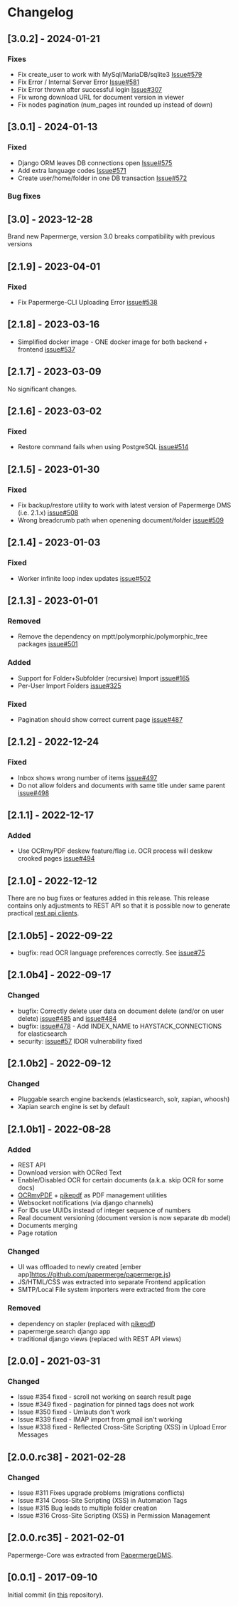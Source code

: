 # Changelog

<!-- towncrier release notes start -->

## [3.0.2] - 2024-01-21

### Fixes

- Fix create_user to work with MySql/MariaDB/sqlite3 [Issue#579](https://github.com/ciur/papermerge/issues/579)
- Fix Error / Internal Server Error [Issue#581](https://github.com/ciur/papermerge/issues/581)
- Fix Error thrown after successful login [Issue#307](https://github.com/papermerge/papermerge-core/issues/307)
- Fix wrong download URL for document version in viewer
- Fix nodes pagination (num_pages int rounded up instead of down)

## [3.0.1] - 2024-01-13

### Fixed

- Django ORM leaves DB connections open [Issue#575](https://github.com/ciur/papermerge/issues/575)
- Add extra language codes [Issue#571](https://github.com/ciur/papermerge/issues/571)
- Create user/home/folder in one DB transaction [Issue#572](https://github.com/ciur/papermerge/issues/572)

### Bug fixes

## [3.0] - 2023-12-28

Brand new Papermerge, version 3.0 breaks compatibility with previous
versions

## [2.1.9] - 2023-04-01

### Fixed

- Fix Papermerge-CLI Uploading Error [issue#538](https://github.com/ciur/papermerge/issues/538)

## [2.1.8] - 2023-03-16

- Simplified docker image - ONE docker image for both backend + frontend [issue#537](https://github.com/ciur/papermerge/issues/537)


## [2.1.7] - 2023-03-09

No significant changes.


## [2.1.6] - 2023-03-02


### Fixed

- Restore command fails when using PostgreSQL [issue#514](https://github.com/ciur/papermerge/issues/514)


## [2.1.5] - 2023-01-30


### Fixed

- Fix backup/restore utility to work with latest version of Papermerge DMS (i.e. 2.1.x) [issue#508](https://github.com/ciur/papermerge/issues/508)
- Wrong breadcrumb path when openening document/folder [issue#509](https://github.com/ciur/papermerge/issues/509)


## [2.1.4] - 2023-01-03


### Fixed

- Worker infinite loop index updates [issue#502](https://github.com/ciur/papermerge/issues/502)


## [2.1.3] - 2023-01-01


### Removed

- Remove the dependency on mptt/polymorphic/polymorphic_tree packages [issue#501](https://github.com/ciur/papermerge/issues/501)


### Added

- Support for Folder+Subfolder (recursive) Import [issue#165](https://github.com/ciur/papermerge/issues/165)
- Per-User Import Folders [issue#325](https://github.com/ciur/papermerge/issues/325)


### Fixed

- Pagination should show correct current page [issue#487](https://github.com/ciur/papermerge/issues/487)


## [2.1.2] - 2022-12-24


### Fixed

- Inbox shows wrong number of items [issue#497](https://github.com/ciur/papermerge/issues/497)
- Do not allow folders and documents with same title under same parent [issue#498](https://github.com/ciur/papermerge/issues/498)


## [2.1.1] - 2022-12-17


### Added

- Use OCRmyPDF deskew feature/flag i.e. OCR process will deskew crooked pages [issue#494](https://github.com/ciur/papermerge/issues/494)


<!-- towncrier release notes end -->

## [2.1.0] - 2022-12-12

There are no bug fixes or features added in this release. This release
contains only adjustments to REST API so that it is possible now to generate practical
[rest api clients](https://github.com/papermerge/rest-api-clients).

## [2.1.0b5] - 2022-09-22

- bugfix: read OCR language preferences correctly. See [issue#75](https://github.com/papermerge/papermerge-core/issues/75)

## [2.1.0b4] - 2022-09-17

### Changed

 - bugfix: Correctly delete user data on document delete (and/or on user delete) [issue#485](https://github.com/ciur/papermerge/issues/485)
   and [issue#484](https://github.com/ciur/papermerge/issues/484)
 - bugfix: [issue#478](https://github.com/ciur/papermerge/issues/478) - Add INDEX_NAME to HAYSTACK_CONNECTIONS for elasticsearch
 - security: [issue#57](https://github.com/papermerge/papermerge-core/issues/57) IDOR vulnerability fixed

## [2.1.0b2] - 2022-09-12

### Changed

 - Pluggable search engine backends (elasticsearch, solr, xapian, whoosh)
 - Xapian search engine is set by default

## [2.1.0b1] - 2022-08-28

### Added

- REST API
- Download version with OCRed Text
- Enable/Disabled OCR for certain documents (a.k.a. skip OCR for some docs)
- [OCRmyPDF](https://github.com/jbarlow83/OCRmyPDF) + [pikepdf](https://github.com/pikepdf/pikepdf) as PDF management utilities
- Websocket notifications (via django channels)
- For IDs use UUIDs instead of integer sequence of numbers
- Real document versioning (document version is now separate db model)
- Documents merging
- Page rotation

### Changed

- UI was offloaded to newly created [ember app]https://github.com/papermerge/papermerge.js)
- JS/HTML/CSS was extracted into separate Frontend application
- SMTP/Local File system importers were extracted from the core

### Removed

- dependency on stapler (replaced with [pikepdf](https://github.com/pikepdf/pikepdf))
- papermerge.search django app
- traditional django views (replaced with REST API views)

## [2.0.0] - 2021-03-31

### Changed

- Issue #354 fixed - scroll not working on search result page
- Issue #349 fixed - pagination for pinned tags does not work
- Issue #350 fixed - Umlauts don't work
- Issue #339 fixed - IMAP import from gmail isn't working
- Issue #338 fixed - Reflected Cross-Site Scripting (XSS) in Upload Error Messages


## [2.0.0.rc38] - 2021-02-28

### Changed

- Issue #311 Fixes upgrade problems (migrations conflicts)
- Issue #314 Cross-Site Scripting (XSS) in Automation Tags
- Issue #315 Bug leads to multiple folder creation
- Issue #316 Cross-Site Scripting (XSS) in Permission Management


## [2.0.0.rc35] -  2021-02-01

Papermerge-Core was extracted from
 [PapermergeDMS](https://github.com/ciur/papermerge).


## [0.0.1] - 2017-09-10

Initial commit (in
 [this](https://github.com/ciur/papermerge) repository).
